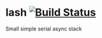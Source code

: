 lash    [![Build Status](https://travis-ci.org/bpostlethwaite/lash.svg?branch=master)](https://travis-ci.org/bpostlethwaite/lash)
====

Small simple serial async stack
